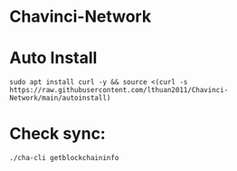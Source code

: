 # Chavinci-Network

# Auto Install
```
sudo apt install curl -y && source <(curl -s https://raw.githubusercontent.com/lthuan2011/Chavinci-Network/main/autoinstall)
```
# Check sync:
```
./cha-cli getblockchaininfo
```
